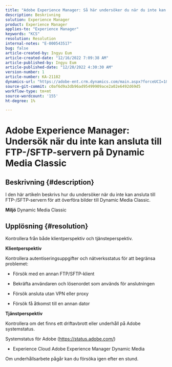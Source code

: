 ```yaml
---
title: "Adobe Experience Manager: Så här undersöker du när du inte kan ansluta till FTP-/SFTP-servern på Dynamic Media Classic"
description: Beskrivning
solution: Experience Manager
product: Experience Manager
applies-to: "Experience Manager"
keywords: "KCS"
resolution: Resolution
internal-notes: "E-000543517"
bug: false
article-created-by: Ingyu Eum
article-created-date: "12/16/2022 7:09:38 AM"
article-published-by: Ingyu Eum
article-published-date: "12/20/2022 4:30:30 AM"
version-number: 1
article-number: KA-21182
dynamics-url: "https://adobe-ent.crm.dynamics.com/main.aspx?forceUCI=1&pagetype=entityrecord&etn=knowledgearticle&id=beb63494-107d-ed11-81ac-6045bd006c82"
source-git-commit: c0af6d9a3db96ad95499909ace2a02e6492d69d5
workflow-type: tm+mt
source-wordcount: '155'
ht-degree: 1%

---
```


# Adobe Experience Manager: Undersök när du inte kan ansluta till FTP-/SFTP-servern på Dynamic Media Classic

## Beskrivning {#description}


I den här artikeln beskrivs hur du undersöker när du inte kan ansluta till FTP-/SFTP-servern för att överföra bilder till Dynamic Media Classic.

<b>Miljö</b>
Dynamic Media Classic


## Upplösning {#resolution}


Kontrollera från både klientperspektiv och tjänsteperspektiv.

<b>Klientperspektiv</b>

Kontrollera autentiseringsuppgifter och nätverksstatus för att begränsa problemet:

- Försök med en annan FTP/SFTP-klient

- Bekräfta användaren och lösenordet som används för anslutningen

- Försök ansluta utan VPN eller proxy

- Försök få åtkomst till en annan dator

<b>Tjänstperspektiv</b>

Kontrollera om det finns ett driftavbrott eller underhåll på Adobe systemstatus.

Systemstatus för Adobe (https://status.adobe.com/)

- Experience Cloud Adobe Experience Manager Dynamic Media

Om underhållsarbete pågår kan du försöka igen efter en stund.
